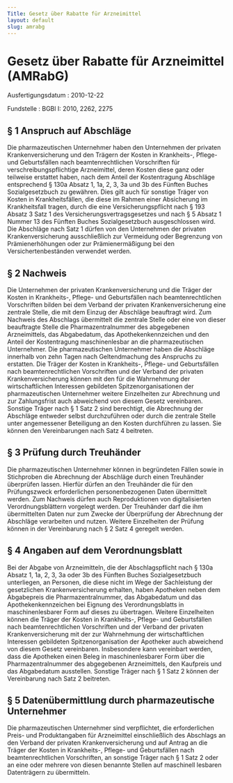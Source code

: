 ```yaml
---
Title: Gesetz über Rabatte für Arzneimittel
layout: default
slug: amrabg
---
```


# Gesetz über Rabatte für Arzneimittel (AMRabG)

Ausfertigungsdatum
:   2010-12-22

Fundstelle
:   BGBl I: 2010, 2262, 2275


## § 1 Anspruch auf Abschläge

Die pharmazeutischen Unternehmer haben den Unternehmen der privaten
Krankenversicherung und den Trägern der Kosten in Krankheits-, Pflege-
und Geburtsfällen nach beamtenrechtlichen Vorschriften für
verschreibungspflichtige Arzneimittel, deren Kosten diese ganz oder
teilweise erstattet haben, nach dem Anteil der Kostentragung Abschläge
entsprechend § 130a Absatz 1, 1a, 2, 3, 3a und 3b des Fünften Buches
Sozialgesetzbuch zu gewähren. Dies gilt auch für sonstige Träger von
Kosten in Krankheitsfällen, die diese im Rahmen einer Absicherung im
Krankheitsfall tragen, durch die eine Versicherungspflicht nach § 193
Absatz 3 Satz 1 des Versicherungsvertragsgesetzes und nach § 5 Absatz
1 Nummer 13 des Fünften Buches Sozialgesetzbuch ausgeschlossen wird.
Die Abschläge nach Satz 1 dürfen von den Unternehmen der privaten
Krankenversicherung ausschließlich zur Vermeidung oder Begrenzung von
Prämienerhöhungen oder zur Prämienermäßigung bei den
Versichertenbeständen verwendet werden.


## § 2 Nachweis

Die Unternehmen der privaten Krankenversicherung und die Träger der
Kosten in Krankheits-, Pflege- und Geburtsfällen nach
beamtenrechtlichen Vorschriften bilden bei dem Verband der privaten
Krankenversicherung eine zentrale Stelle, die mit dem Einzug der
Abschläge beauftragt wird. Zum Nachweis des Abschlags übermittelt die
zentrale Stelle oder eine von dieser beauftragte Stelle die
Pharmazentralnummer des abgegebenen Arzneimittels, das Abgabedatum,
das Apothekenkennzeichen und den Anteil der Kostentragung
maschinenlesbar an die pharmazeutischen Unternehmer. Die
pharmazeutischen Unternehmer haben die Abschläge innerhalb von zehn
Tagen nach Geltendmachung des Anspruchs zu erstatten. Die Träger der
Kosten in Krankheits-, Pflege- und Geburtsfällen nach
beamtenrechtlichen Vorschriften und der Verband der privaten
Krankenversicherung können mit den für die Wahrnehmung der
wirtschaftlichen Interessen gebildeten Spitzenorganisationen der
pharmazeutischen Unternehmer weitere Einzelheiten zur Abrechnung und
zur Zahlungsfrist auch abweichend von diesem Gesetz vereinbaren.
Sonstige Träger nach § 1 Satz 2 sind berechtigt, die Abrechnung der
Abschläge entweder selbst durchzuführen oder durch die zentrale Stelle
unter angemessener Beteiligung an den Kosten durchführen zu lassen.
Sie können den Vereinbarungen nach Satz 4 beitreten.


## § 3 Prüfung durch Treuhänder

Die pharmazeutischen Unternehmer können in begründeten Fällen sowie in
Stichproben die Abrechnung der Abschläge durch einen Treuhänder
überprüfen lassen. Hierfür dürfen an den Treuhänder die für den
Prüfungszweck erforderlichen personenbezogenen Daten übermittelt
werden. Zum Nachweis dürfen auch Reproduktionen von digitalisierten
Verordnungsblättern vorgelegt werden. Der Treuhänder darf die ihm
übermittelten Daten nur zum Zwecke der Überprüfung der Abrechnung der
Abschläge verarbeiten und nutzen. Weitere Einzelheiten der Prüfung
können in der Vereinbarung nach § 2 Satz 4 geregelt werden.


## § 4 Angaben auf dem Verordnungsblatt

Bei der Abgabe von Arzneimitteln, die der Abschlagspflicht nach § 130a
Absatz 1, 1a, 2, 3, 3a oder 3b des Fünften Buches Sozialgesetzbuch
unterliegen, an Personen, die diese nicht im Wege der Sachleistung der
gesetzlichen Krankenversicherung erhalten, haben Apotheken neben dem
Abgabepreis die Pharmazentralnummer, das Abgabedatum und das
Apothekenkennzeichen bei Eignung des Verordnungsblatts in
maschinenlesbarer Form auf dieses zu übertragen. Weitere Einzelheiten
können die Träger der Kosten in Krankheits-, Pflege- und Geburtsfällen
nach beamtenrechtlichen Vorschriften und der Verband der privaten
Krankenversicherung mit der zur Wahrnehmung der wirtschaftlichen
Interessen gebildeten Spitzenorganisation der Apotheker auch
abweichend von diesem Gesetz vereinbaren. Insbesondere kann vereinbart
werden, dass die Apotheken einen Beleg in maschinenlesbarer Form über
die Pharmazentralnummer des abgegebenen Arzneimittels, den Kaufpreis
und das Abgabedatum ausstellen. Sonstige Träger nach § 1 Satz 2 können
der Vereinbarung nach Satz 2 beitreten.


## § 5 Datenübermittlung durch pharmazeutische Unternehmer

Die pharmazeutischen Unternehmer sind verpflichtet, die erforderlichen
Preis- und Produktangaben für Arzneimittel einschließlich des
Abschlags an den Verband der privaten Krankenversicherung und auf
Antrag an die Träger der Kosten in Krankheits-, Pflege- und
Geburtsfällen nach beamtenrechtlichen Vorschriften, an sonstige Träger
nach § 1 Satz 2 oder an eine oder mehrere von diesen benannte Stellen
auf maschinell lesbaren Datenträgern zu übermitteln.

